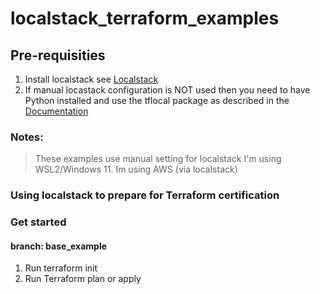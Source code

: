 # localstack_terraform_examples

## Pre-requisities
1. Install localstack see [Localstack](https://app.localstack.cloud/getting-started)
2. If manual locastack configuration is NOT used then you need to have Python installed and use the tflocal package as described in the [Documentation](https://docs.localstack.cloud/user-guide/integrations/terraform/#tflocal-wrapper-script)

### Notes:
> These examples use manual setting for localstack
> I'm using WSL2/Windows 11. 
> Im using AWS (via localstack)

### Using localstack to prepare for Terraform certification

### Get started
#### branch: base_example
1. Run terraform init
2. Run Terraform plan or apply

